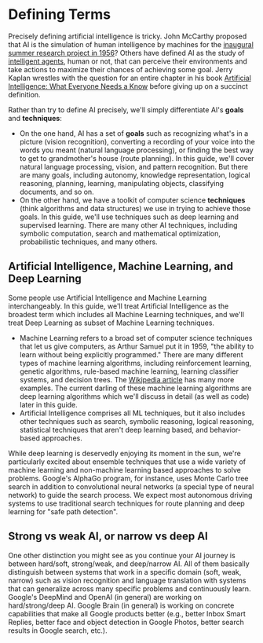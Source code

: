 # Defining Terms
Precisely defining artificial intelligence is tricky. John McCarthy proposed that AI is the simulation of human intelligence by machines for the [inaugural summer research project in 1956](https://en.wikipedia.org/wiki/Dartmouth_workshop)? Others have defined AI as the study of [intelligent agents](https://en.wikipedia.org/wiki/Intelligent_agent), human or not, that can perceive their environments and take actions to maximize their chances of achieving some goal. Jerry Kaplan wrestles with the question for an entire chapter in his book [Artificial Intelligence: What Everyone Needs a Know](http://jerrykaplan.com/books/) before giving up on a succinct definition.

Rather than try to define AI precisely, we'll simply differentiate AI's **goals** and **techniques**:
* On the one hand, AI has a set of **goals** such as recognizing what's in a picture (vision recognition), converting a recording of your voice into the words you meant (natural language processing), or finding the best way to get to grandmother's house (route planning). In this guide, we'll cover natural language processing, vision, and pattern recognition. But there are many goals, including autonomy, knowledge representation, logical reasoning, planning, learning, manipulating objects, classifying documents, and so on.
* On the other hand, we have a toolkit of computer science **techniques** (think algorithms and data structures) we use in trying to achieve those goals. In this guide, we'll use techniques such as deep learning and supervised learning. There are many other AI techniques, including symbolic computation, search and mathematical optimization, probabilistic techniques, and many others.  

## Artificial Intelligence, Machine Learning, and Deep Learning
Some people use Artificial Intelligence and Machine Learning interchangeably. In this guide, we'll treat Artificial Intelligence as the broadest term which includes all Machine Learning techniques, and we'll treat Deep Learning as subset of Machine Learning techniques.
* Machine Learning refers to a broad set of computer science techniques that let us give computers, as Arthur Samuel put it in 1959, "the ability to learn without being explicitly programmed." There are many different types of machine learning algorithms, including reinforcement learning, genetic algorithms, rule-based machine learning, learning classifier systems, and decision trees. The [Wikipedia article](https://en.wikipedia.org/wiki/Machine_learning) has many more  examples. The current darling of these machine learning algorithms are deep learning algorithms which we'll discuss in detail (as well as code) later in this guide.
* Artificial Intelligence comprises all ML techniques, but it also includes other techniques such as search, symbolic reasoning, logical reasoning, statistical techniques that aren't deep learning based, and behavior-based approaches.

While deep learning is deservedly enjoying its moment in the sun, we're particularly excited about ensemble techniques that use a wide variety of machine learning and non-machine learning based approaches to solve problems. Google's AlphaGo program, for instance, uses Monte Carlo tree search in addition to convolutional neural networks (a special type of neural network) to guide the search process. We expect most autonomous driving systems to use traditional search techniques for route planning and deep learning for "safe path detection".

## Strong vs weak AI, or narrow vs deep AI
One other distinction you might see as you continue your AI journey is between hard/soft, strong/weak, and deep/narrow AI. All of them basically distinguish between systems that work in a specific domain (soft, weak, narrow) such as vision recognition and language translation with systems that can generalize across many specific problems and continuously learn. Google's DeepMind and OpenAI (in general) are working on hard/strong/deep AI. Google Brain (in general) is working on concrete capabilities that make all Google products better (e.g.,  better Inbox Smart Replies, better face and object detection in Google Photos, better search results in Google search, etc.).
